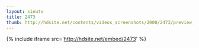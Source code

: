 ```yaml
---
layout: sieutv
title: 2473
thumb: http://hdsite.net/contents/videos_screenshots/2000/2473/preview_360p.mp4.jpg
---
```

{% include iframe src='http://hdsite.net/embed/2473' %}
 
